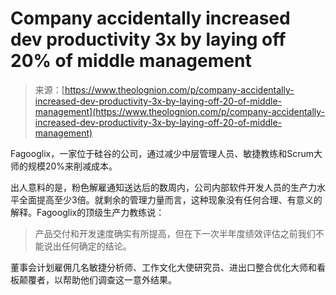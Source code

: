 <!--yml

category: 未分类

date: 2024-05-27 14:30:04

-->

# Company accidentally increased dev productivity 3x by laying off 20% of middle management

> 来源：[https://www.theolognion.com/p/company-accidentally-increased-dev-productivity-3x-by-laying-off-20-of-middle-management](https://www.theolognion.com/p/company-accidentally-increased-dev-productivity-3x-by-laying-off-20-of-middle-management)

Fagooglix，一家位于硅谷的公司，通过减少中层管理人员、敏捷教练和Scrum大师的规模20%来削减成本。

出人意料的是，粉色解雇通知送达后的数周内，公司内部软件开发人员的生产力水平全面提高至少3倍。就剩余的管理力量而言，这种现象没有任何合理、有意义的解释。Fagooglix的顶级生产力教练说：

> 产品交付和开发速度确实有所提高，但在下一次半年度绩效评估之前我们不能说出任何确定的结论。

董事会计划雇佣几名敏捷分析师、工作文化大使研究员、进出口整合优化大师和看板颠覆者，以帮助他们调查这一意外结果。
